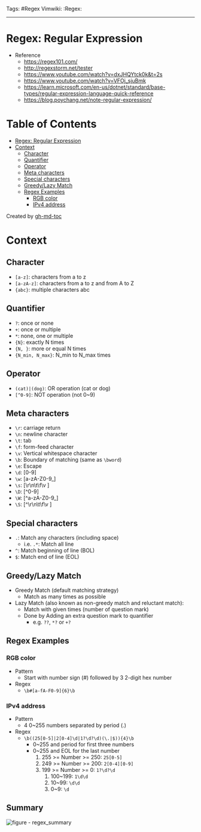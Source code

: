Tags: #Regex
Vimwiki: :Regex:

______________________________________________________________________

# Regex: Regular Expression

- Reference
  - https://regex101.com/
  - http://regexstorm.net/tester
  - https://www.youtube.com/watch?v=dxJHQYtck0k&t=2s
  - https://www.youtube.com/watch?v=VFOj_sjuBmk
  - https://learn.microsoft.com/en-us/dotnet/standard/base-types/regular-expression-language-quick-reference
  - https://blog.poychang.net/note-regular-expression/

# Table of Contents

- [Regex: Regular Expression](#regex-regular-expression)
- [Context](#context)
  - [Character](#character)
  - [Quantifier](#quantifier)
  - [Operator](#operator)
  - [Meta characters](#meta-characters)
  - [Special characters](#special-characters)
  - [Greedy/Lazy Match](#greedylazy-match)
  - [Regex Examples](#regex-examples)
    - [RGB color](#rgb-color)
    - [IPv4 address](#ipv4-address)

Created by [gh-md-toc](https://github.com/ekalinin/github-markdown-toc)

# Context

## Character

- `[a-z]`: characters from a to z
- `[a-zA-z]`: characters from a to z and from A to Z
- `{abc}`: multiple characters abc

## Quantifier

- `?`: once or none
- `+`: once or multiple
- `*`: none, one or multiple
- `{N}`: exactly N times
- `{N, }`: more or equal N times
- `{N_min, N_max}`: N_min to N_max times

## Operator

- `(cat)|(dog)`: OR operation (cat or dog)
- `[^0-9]`: NOT operation (not 0~9)

## Meta characters

- `\r`: carriage return
- `\n`: newline character
- `\t`: tab
- `\f`: form-feed character
- `\v`: Vertical whitespace character
- `\b`: Boundary of matching (same as `\bword`)
- `\e`: Escape
- `\d`: \[0-9\]
- `\w`: \[a-zA-Z0-9\_\]
- `\s`: \[\\r\\n\\t\\f\\v \]
- `\D`: \[^0-9\]
- `\W`: \[^a-zA-Z0-9\_\]
- `\S`: \[^\\r\\n\\t\\f\\v \]

## Special characters

- `.`: Match any characters (including space)
  - i.e. `.*`: Match all line
- `^`: Match beginning of line (BOL)
- `$`: Match end of line (EOL)

## Greedy/Lazy Match

- Greedy Match (default matching strategy)
  - Match as many times as possible
- Lazy Match (also known as non-greedy match and reluctant match):
  - Match with given times (number of question mark)
  - Done by Adding an extra question mark to quantifier
    - e.g. `??`, `*?` or `+?`

## Regex Examples

### RGB color

- Pattern
  - Start with number sign (#) followed by 3 2-digit hex number
- Regex
  - `\b#[a-fA-F0-9]{6}\b`

### IPv4 address

- Pattern
  - 4 0~255 numbers separated by period (.)
- Regex
  - `\b((25[0-5]|2[0-4]\d|1?\d?\d)(\.|$)){4}\b`
    - 0~255 and period for first three numbers
    - 0~255 and EOL for the last number
      1. 255 >= Number >= 250: `25[0-5]`
      1. 249 >= Number >= 200: `2[0-4][0-9]`
      1. 199 >= Number >= 0: `1?\d?\d`
         1. 100~199: `1\d\d`
         1. 10~99: `\d\d`
         1. 0~9: `\d`

## Summary

![figure - regex_summary](///home/jordankhwu/Documents/KNOWLEDGE_BASE/resources/image/Regex.png)
